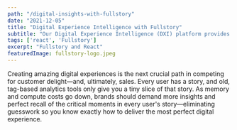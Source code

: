 ```yaml
---
path: "/digital-insights-with-fullstory"
date: "2021-12-05"
title: "Digital Experience Intelligence with Fullstory" 
subtitle: "Our Digital Experience Intelligence (DXI) platform provides a complete picture so you can drive digital growth and transformation"
tags: ['react', 'Fullstory']
excerpt: "Fullstory and React" 
featuredImage: fullstory-logo.jpeg
---
```

Creating amazing digital experiences is the next crucial path in competing for customer delight—and, ultimately, sales. Every user has a story, and old, tag-based analytics tools only give you a tiny slice of that story. As memory and compute costs go down, brands should demand more insights and perfect recall of the critical moments in every user's story—eliminating guesswork so you know exactly how to deliver the most perfect digital experience.